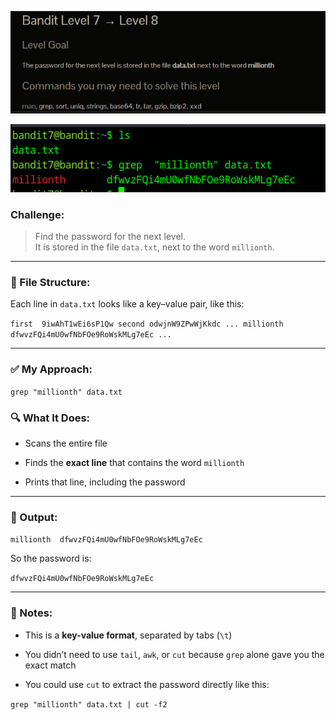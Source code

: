 ![](../../../assets/Pasted%20image%2020250726220841.png)


![](../../../assets/Pasted%20image%2020250726221859.png)

### Challenge:

> Find the password for the next level.  
> It is stored in the file `data.txt`, next to the word `millionth`.

---

### 🧠 File Structure:

Each line in `data.txt` looks like a key–value pair, like this:


`first	9iwAhT1wEi6sP1Qw second	odwjnW9ZPwWjKkdc ... millionth	dfwvzFQi4mU0wfNbFOe9RoWskMLg7eEc ...`

---

### ✅ My Approach:

`grep "millionth" data.txt`

### 🔍 What It Does:

- Scans the entire file
    
- Finds the **exact line** that contains the word `millionth`
    
- Prints that line, including the password
    

---

### 🧾 Output:


`millionth	dfwvzFQi4mU0wfNbFOe9RoWskMLg7eEc`

So the password is:

`dfwvzFQi4mU0wfNbFOe9RoWskMLg7eEc`

---

### 🧠 Notes:

- This is a **key-value format**, separated by tabs (`\t`)
    
- You didn’t need to use `tail`, `awk`, or `cut` because `grep` alone gave you the exact match
    
- You could use `cut` to extract the password directly like this:
    


`grep "millionth" data.txt | cut -f2`